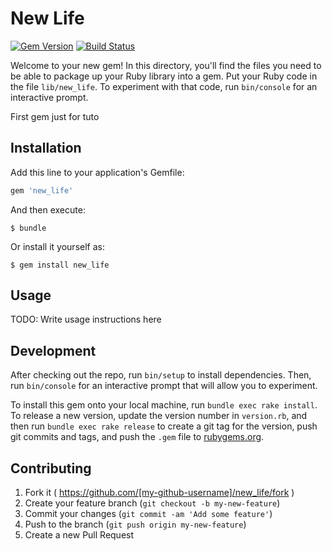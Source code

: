 # New Life

[![Gem Version](https://badge.fury.io/rb/new_life.svg)](http://badge.fury.io/rb/new_life)
[![Build Status](https://travis-ci.org/Acharkizakaria/new_life.svg?branch=master)](https://travis-ci.org/Acharkizakaria/new_life)

Welcome to your new gem! In this directory, you'll find the files you need to be able to package up your Ruby library into a gem. Put your Ruby code in the file `lib/new_life`. To experiment with that code, run `bin/console` for an interactive prompt.

First gem just for tuto

## Installation

Add this line to your application's Gemfile:

```ruby
gem 'new_life'
```

And then execute:

    $ bundle

Or install it yourself as:

    $ gem install new_life

## Usage

TODO: Write usage instructions here

## Development

After checking out the repo, run `bin/setup` to install dependencies. Then, run `bin/console` for an interactive prompt that will allow you to experiment. 

To install this gem onto your local machine, run `bundle exec rake install`. To release a new version, update the version number in `version.rb`, and then run `bundle exec rake release` to create a git tag for the version, push git commits and tags, and push the `.gem` file to [rubygems.org](https://rubygems.org).

## Contributing

1. Fork it ( https://github.com/[my-github-username]/new_life/fork )
2. Create your feature branch (`git checkout -b my-new-feature`)
3. Commit your changes (`git commit -am 'Add some feature'`)
4. Push to the branch (`git push origin my-new-feature`)
5. Create a new Pull Request
